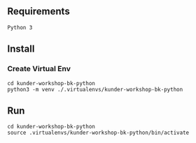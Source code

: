 ## Requirements

```
Python 3
```


## Install

### Create Virtual Env

```
cd kunder-workshop-bk-python
python3 -m venv ./.virtualenvs/kunder-workshop-bk-python
```

## Run

```
cd kunder-workshop-bk-python
source .virtualenvs/kunder-workshop-bk-python/bin/activate

```